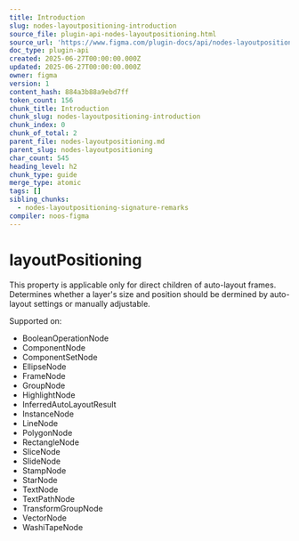 ```yaml
---
title: Introduction
slug: nodes-layoutpositioning-introduction
source_file: plugin-api-nodes-layoutpositioning.html
source_url: 'https://www.figma.com/plugin-docs/api/nodes-layoutpositioning/'
doc_type: plugin-api
created: 2025-06-27T00:00:00.000Z
updated: 2025-06-27T00:00:00.000Z
owner: figma
version: 1
content_hash: 884a3b88a9ebd7ff
token_count: 156
chunk_title: Introduction
chunk_slug: nodes-layoutpositioning-introduction
chunk_index: 0
chunk_of_total: 2
parent_file: nodes-layoutpositioning.md
parent_slug: nodes-layoutpositioning
char_count: 545
heading_level: h2
chunk_type: guide
merge_type: atomic
tags: []
sibling_chunks:
  - nodes-layoutpositioning-signature-remarks
compiler: noos-figma
---
```


# layoutPositioning

This property is applicable only for direct children of auto-layout frames. Determines whether a layer's size and position should be dermined by auto-layout settings or manually adjustable.

 Supported on:

- BooleanOperationNode
- ComponentNode
- ComponentSetNode
- EllipseNode
- FrameNode
- GroupNode
- HighlightNode
- InferredAutoLayoutResult
- InstanceNode
- LineNode
- PolygonNode
- RectangleNode
- SliceNode
- SlideNode
- StampNode
- StarNode
- TextNode
- TextPathNode
- TransformGroupNode
- VectorNode
- WashiTapeNode
